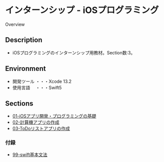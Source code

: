 インターンシップ - iOSプログラミング
====

Overview

## Description

- iOSプログラミングのインターンシップ用教材。Section数:3。

## Environment
- 開発ツール ・・・Xcode 13.2
- 使用言語　 ・・・Swift5

## Sections

<!-- TODO: URLを記述 -->
- [01-iOSアプリ開発・プログラミングの基礎](./markdown/01-iOSアプリ開発・プログラミングの基礎.md)  
- [02-計算機アプリの作成](./markdown/02-計算機アプリの作成.md)  
- [03-ToDoリストアプリの作成](./markdown/03-ToDoリストアプリの作成.md)  

### 付録
- [99-swift基本文法](./markdown/99-swift基本文法.md)  
